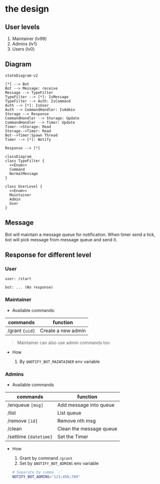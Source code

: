 # the design

## User levels

1. Maintainer (lv99)
2. Admins (lv1)
3. Users (lv0)

## Diagram

```mermaid
stateDiagram-v2

[*] --> Bot
Bot --> Message: receive
Message --> TypeFilter
TypeFilter --> [*]: IsMessage
TypeFilter --> Auth: IsCommand
Auth --> [*]: IsUser
Auth --> CommandHandler: IsAdmin
Storage --> Response
CommandHandler --> Storage: Update
CommandHandler --> Timer: Update
Timer-->Storage: Read
Storage-->Timer: Read
Bot-->Timer:Spawn Thread
Timer --> [*]: Notify

Response --> [*]
```

```mermaid
classDiagram
class TypeFilter {
  <<Enum>>
  Command
  NormalMessage
}

class UserLevel {
  <<Enum>>
  Maintainer
  Admin
  User
}
```

## Message

Bot will maintain a message queue for notification.
When timer send a tick, bot will pick message from message queue and send it.

## Response for different level

### User

```text
user: /start

bot: ... (No response)
```

### Maintainer

- Available commands:

| commands       | function           |
|----------------|--------------------|
| /grant `{uid}` | Create a new admin |

> Maintainer can also use admin commands too

- How

  1. By `$NOTIFY_BOT_MAINTAINER` env variable

### Admins

- Available commands

| commands              | function                |
|-----------------------|-------------------------|
| /enqueue `[msg]`      | Add message into queue  |
| /list                 | List queue              |
| /remove `[id]`        | Remove nth msg          |
| /clean                | Clean the message queue |
| /settime `{datetime}` | Set the Timer           |

- How

  1. Grant by command `/grant`
  2. Set by `$NOTIFY_BOT_ADMINS` env variable
  ```bash
  # Separate by comma `;`
  NOTIFY_BOT_ADMINS="123;456;789"
  ```

